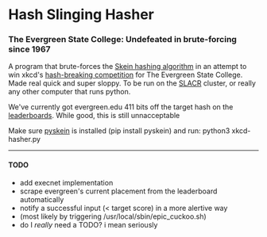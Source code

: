 Hash Slinging Hasher
====================

### The Evergreen State College: Undefeated in brute-forcing since 1967

A program that brute-forces the [Skein hashing algorithm](http://www.skein-hash.info/) in an attempt to win xkcd's [hash-breaking competition](http://almamater.xkcd.com/) for The Evergreen State College. Made real quick and super sloppy. To be run on the [SLACR](http://github.com/slacr/) cluster, or really any other computer that runs python.

We've currently got evergreen.edu 411 bits off the target hash on the [leaderboards](http://almamater.xkcd.com/best.csv). While good, this is still unnacceptable

Make sure [pyskein](http://pythonhosted.org/pyskein/) is installed (pip install pyskein) and run:
    python3 xkcd-hasher.py <num of hash attempts> <length of input string> <score to beat>


***


#### TODO
* add execnet implementation
* scrape evergreen's current placement from the leaderboard automatically
* notify a successful input (< target score) in a more alertive way
 * (most likely by triggering /usr/local/sbin/epic_cuckoo.sh)
* do I *really* need a TODO? i mean seriously 
